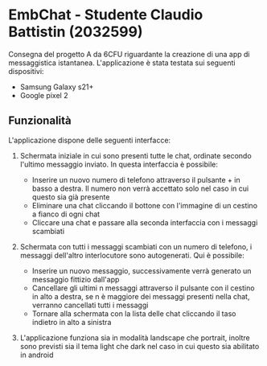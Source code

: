 # EmbChat - Studente Claudio Battistin (2032599)
Consegna del progetto A da 6CFU riguardante la creazione di una app di messaggistica istantanea. 
L'applicazione è stata testata sui seguenti dispositivi:
* Samsung Galaxy s21+
* Google pixel 2
## Funzionalità
L'applicazione dispone delle seguenti interfacce:
1. Schermata iniziale in cui sono presenti tutte le chat, ordinate secondo l'ultimo messaggio inviato. In questa interfaccia è possibile:
    - Inserire un nuovo numero di telefono attraverso il pulsante + in basso a destra. Il numero non verrà accettato solo nel caso in cui questo sia già presente
    - Eliminare una chat cliccando il bottone con l'immagine di un cestino a fianco di ogni chat
    - Cliccare una chat e passare alla seconda interfaccia con i messaggi scambiati

3. Schermata con tutti i messaggi scambiati con un numero di telefono, i messaggi dell'altro interlocutore sono autogenerati. Qui è possibile:
   - Inserire un nuovo messaggio, successivamente verrà generato un messaggio fittizio dall'app
   - Cancellare gli ultimi n messaggi attraverso il pulsante con il cestino in alto a destra, se n è maggiore dei messaggi presenti nella chat, verranno cancellati tutti i messaggi
   - Tornare alla schermata con la lista delle chat cliccando il taso indietro in alto a sinistra

5. L'applicazione funziona sia in modalità landscape che portrait, inoltre sono previsti sia il tema light che dark nel caso in cui questo sia abilitato in android

